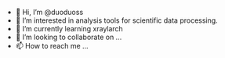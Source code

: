 - 👋 Hi, I’m @duoduoss
- 👀 I’m interested in analysis tools for scientific data processing.
- 🌱 I’m currently learning xraylarch
- 💞️ I’m looking to collaborate on ...
- 📫 How to reach me ...

<!---
duoduoss/duoduoss is a ✨ special ✨ repository because its `README.md` (this file) appears on your GitHub profile.
You can click the Preview link to take a look at your changes.
--->
